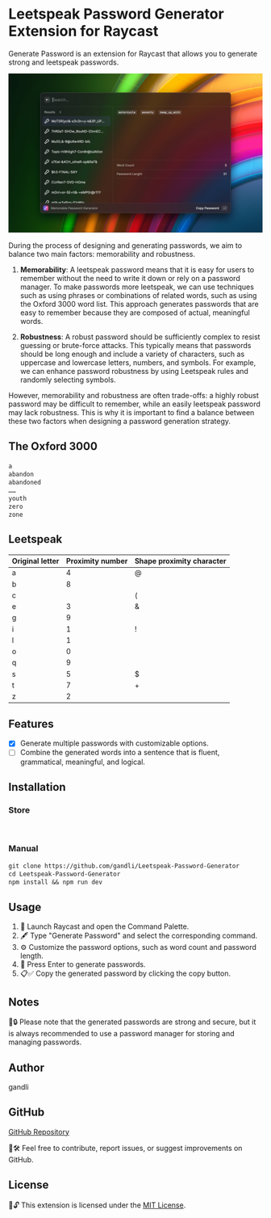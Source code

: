# Leetspeak Password Generator Extension for Raycast

Generate Password is an extension for Raycast that allows you to generate strong and leetspeak passwords.

![screenshot](./metadata/leetspeak-generate-password-1.png)

During the process of designing and generating passwords, we aim to balance two main factors: memorability and robustness.

1. **Memorability**: A leetspeak password means that it is easy for users to remember without the need to write it down or rely on a password manager. To make passwords more leetspeak, we can use techniques such as using phrases or combinations of related words, such as using the Oxford 3000 word list. This approach generates passwords that are easy to remember because they are composed of actual, meaningful words.

2. **Robustness**: A robust password should be sufficiently complex to resist guessing or brute-force attacks. This typically means that passwords should be long enough and include a variety of characters, such as uppercase and lowercase letters, numbers, and symbols. For example, we can enhance password robustness by using Leetspeak rules and randomly selecting symbols.

However, memorability and robustness are often trade-offs: a highly robust password may be difficult to remember, while an easily leetspeak password may lack robustness. This is why it is important to find a balance between these two factors when designing a password generation strategy.

## The Oxford 3000

```
a
abandon
abandoned
……
youth
zero
zone
```

## Leetspeak

Original letter | Proximity number | Shape proximity character
---------|----------|----------
a        | 4        | @
b        | 8        |
c        |          | (
e        | 3        | &
g        | 9        | 
i        | 1        | !
l        | 1        | |
o        | 0        |
q        | 9        |
s        | 5        | $
t        | 7        | +
z        | 2        | 

## Features

- [x] Generate multiple passwords with customizable options.
- [ ] Combine the generated words into a sentence that is fluent, grammatical, meaningful, and logical.

## Installation

### Store

<a title="Install Leetspeak Password Generator Raycast Extension" href="https://www.raycast.com/gandli/leetspeak-generate-password" data-immersive-translate-effect="1" data-immersive_translate_walked="32a30061-b85d-4a12-95ac-24984f066896"><img src="https://www.raycast.com/gandli/leetspeak-generate-password/install_button@2x.png" height="64" alt="" style="height: 64px;"></a>

### Manual

```shell
git clone https://github.com/gandli/Leetspeak-Password-Generator
cd Leetspeak-Password-Generator
npm install && npm run dev
```

## Usage

1. 🚀 Launch Raycast and open the Command Palette.
2. 🖋️ Type "Generate Password" and select the corresponding command.
3. ⚙️ Customize the password options, such as word count and password length.
4. 🔑 Press Enter to generate passwords.
5. 📋✅ Copy the generated password by clicking the copy button.

## Notes

📝🔒 Please note that the generated passwords are strong and secure, but it is always recommended to use a password manager for storing and managing passwords.

## Author

gandli

## GitHub

[GitHub Repository](https://github.com/gandli/Leetspeak-Password-Generator)

🐞🛠️ Feel free to contribute, report issues, or suggest improvements on GitHub.

## License

📜🔓 This extension is licensed under the [MIT License](https://opensource.org/licenses/MIT).
